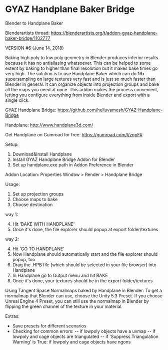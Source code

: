 # GYAZ Handplane Baker Bridge
Blender to Handplane Baker

Blenderartists thread: https://blenderartists.org/t/addon-gyaz-handplane-baker-bridge/1102777

VERSION #6 (June 14, 2018)

Baking high poly to low poly geometry in Blender produces inferior results because it has no antialiasing whatsoever. This can be helped to some extent by baking to higher than final resolution but it makes bake times go very high. The solution is to use Handplane Baker which can do 16x supersampling on large textures very fast and is just so much faster than Blender in general. It can organize objects into projection groups and bake all the maps you need at once. This addon makes the process convenient, letting you configure everything from inside Blender and export with a single click.

GYAZ Handplane Bridge:
https://github.com/helluvamesh/GYAZ-Handplane-Bridge

Handplane:
http://www.handplane3d.com/

Get Handplane on Gumroad for free:
https://gumroad.com/l/znpF#

Setup:
1. Download&Install Handplane
2. Install GYAZ Handplane Bridge Addon for Blender
3. Set up handplane.exe path in Addon Preference in Blender

Addon Location:
Properties Window &gt; Render &gt; Handplane Bridge

Usage:
1. Set up projection groups
2. Choose maps to bake
3. Choose destination

way 1:

4. Hit 'BAKE WITH HANDPLANE'
5. Once it's done, the file explorer should popup at export folder/textures

way 2:

4. Hit 'GO TO HANDPLANE'
5. Now Handplane should automatically start and the file explorer should popup, too
6. Drag the .HPB file (which should be selected in your file browser) into Handplane
7. In Handplane go to Output menu and hit BAKE
8. Once it's done, your textures should be in the export folder/textures

Using Tangent Space Normalmaps baked by Handplane in Blender:
To get a normalmap that Blender can use, choose the Unity 5.3 Preset. If you choose Unreal Engine 4 Preset, you can still use the normalmap in Blender by flipping the green channel of the texture in your material.

Extras:
- Save presets for different scenarios
- Checking for common errors:
         -- if lowpoly objects have a uvmap
         -- if lowpoly and cage objects are triangulated
         -- if 'Suppress Triangulation Warning' is True:  if lowpoly and cage objects have ngons
